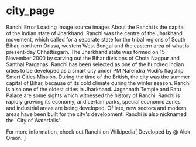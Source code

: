 # city_page

Ranchi
Error Loading Image source images
About the
Ranchi is the capital of the Indian state of Jharkhand. Ranchi was the centre of the Jharkhand movement, which called for a separate state for the tribal regions of South Bihar, northern Orissa, western West Bengal and the eastern area of what is present-day Chhattisgarh. The Jharkhand state was formed on 15 November 2000 by carving out the Bihar divisions of Chota Nagpur and Santhal Parganas. Ranchi has been selected as one of the hundred Indian cities to be developed as a smart city under PM Narendra Modi's flagship Smart Cities Mission. During the time of the British, the city was the summer capital of Bihar, because of its cold climate during the winter season. Ranchi is also one of the oldest cities in Jharkhand. Jagannath Temple and Ratu Palace are some sights which witnessed the history of Ranchi. Ranchi is rapidly growing its economy, and certain parks, special economic zones and industrial areas are being developed. Of late, new sectors and modern areas have been built for the city's development. Ranchi is also nicknamed the 'City of Waterfalls'.


For more information, check out Ranchi on Wilkipedia[ Developed by @ Alok Oraon. ]
